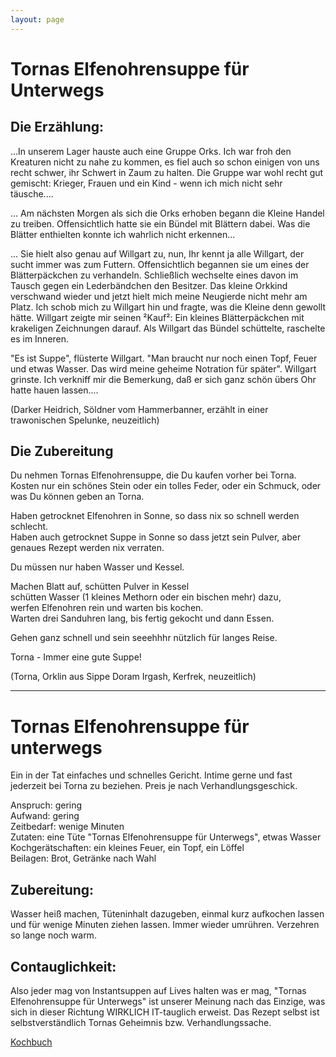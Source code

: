 ```yaml
---
layout: page
---
```


Tornas Elfenohrensuppe für Unterwegs
====================================

Die Erzählung:
--------------

...In unserem Lager hauste auch eine Gruppe Orks. Ich war froh den Kreaturen nicht zu nahe zu kommen, es fiel auch so schon einigen von uns recht schwer, ihr Schwert in Zaum zu halten. Die Gruppe war wohl recht gut gemischt: Krieger, Frauen und ein Kind - wenn ich mich nicht sehr täusche....  

... Am nächsten Morgen als sich die Orks erhoben begann die Kleine Handel zu treiben. Offensichtlich hatte sie ein Bündel mit Blättern dabei. Was die Blätter enthielten konnte ich wahrlich nicht erkennen...  

... Sie hielt also genau auf Willgart zu, nun, Ihr kennt ja alle Willgart, der sucht immer was zum Futtern. Offensichtlich begannen sie um eines der Blätterpäckchen zu verhandeln. Schließlich wechselte eines davon im Tausch gegen ein Lederbändchen den Besitzer. Das kleine Orkkind verschwand wieder und jetzt hielt mich meine Neugierde nicht mehr am Platz. Ich schob mich zu Willgart hin und fragte, was die Kleine denn gewollt hätte. Willgart zeigte mir seinen ²Kauf²: Ein kleines Blätterpäckchen mit krakeligen Zeichnungen darauf. Als Willgart das Bündel schüttelte, raschelte es im Inneren.  

"Es ist Suppe", flüsterte Willgart. "Man braucht nur noch einen Topf, Feuer und etwas Wasser. Das wird meine geheime Notration für später". Willgart grinste. Ich verkniff mir die Bemerkung, daß er sich ganz schön übers Ohr hatte hauen lassen....  

(Darker Heidrich, Söldner vom Hammerbanner, erzählt in einer trawonischen Spelunke, neuzeitlich)   

Die Zubereitung
---------------

Du nehmen Tornas Elfenohrensuppe, die Du kaufen vorher bei Torna. Kosten nur ein schönes Stein oder ein tolles Feder, oder ein Schmuck, oder was Du können geben an Torna.  

Haben getrocknet Elfenohren in Sonne, so dass nix so schnell werden schlecht.   
Haben auch getrocknet Suppe in Sonne so dass jetzt sein Pulver, aber genaues Rezept werden nix verraten.  

Du müssen nur haben Wasser und Kessel.

Machen Blatt auf, schütten Pulver in Kessel   
schütten Wasser (1 kleines Methorn oder ein bischen mehr) dazu,   
werfen Elfenohren rein und warten bis kochen.   
Warten drei Sanduhren lang, bis fertig gekocht und dann Essen.  

Gehen ganz schnell und sein seeehhhr nützlich für langes Reise.

Torna - Immer eine gute Suppe!

(Torna, Orklin aus Sippe Doram Irgash, Kerfrek, neuzeitlich)

---

Tornas Elfenohrensuppe für unterwegs
====================================

Ein in der Tat einfaches und schnelles Gericht. Intime gerne und fast jederzeit bei Torna zu beziehen. Preis je nach Verhandlungsgeschick.  

Anspruch: gering   
Aufwand: gering   
Zeitbedarf: wenige Minuten   
Zutaten: eine Tüte "Tornas Elfenohrensuppe für Unterwegs", etwas Wasser   
Kochgerätschaften: ein kleines Feuer, ein Topf, ein Löffel   
Beilagen: Brot, Getränke nach Wahl   

Zubereitung:
------------
Wasser heiß machen, Tüteninhalt dazugeben, einmal kurz aufkochen lassen und für wenige Minuten ziehen lassen. Immer wieder umrühren. Verzehren so lange noch warm.   
  
Contauglichkeit:
----------------
Also jeder mag von Instantsuppen auf Lives halten was er mag, "Tornas Elfenohrensuppe für Unterwegs" ist unserer Meinung nach das Einzige, was sich in dieser Richtung WIRKLICH IT-tauglich erweist. Das Rezept selbst ist selbstverständlich Tornas Geheimnis bzw. Verhandlungssache.

[Kochbuch](/wiki/Kochbuch)